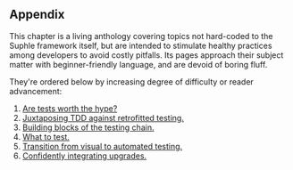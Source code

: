 ## Appendix

This chapter is a living anthology covering topics not hard-coded to the Suphle framework itself, but are intended to stimulate healthy practices among developers to avoid costly pitfalls. Its pages approach their subject matter with beginner-friendly language, and are devoid of boring fluff.

They're ordered below by increasing degree of difficulty or reader advancement:

1. [Are tests worth the hype?](/docs/v1/appendix/Are-tests-worth-the-hype)
1. [Juxtaposing TDD against retrofitted testing.](/docs/v1/appendix/Juxtaposing-TDD-against-retrofitted-testing)
1. [Building blocks of the testing chain.](/docs/v1/appendix/Building-blocks-of-the-testing-chain)
1. [What to test.](/docs/v1/appendix/What-to-test)
1. [Transition from visual to automated testing.](/docs/v1/appendix/Transition-from-visual-to-automated-testing)
1. [Confidently integrating upgrades.](/docs/v1/appendix/Confidently-integrating-upgrades)